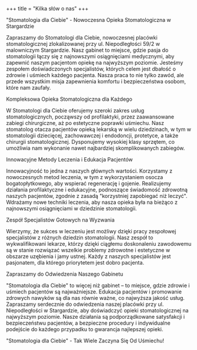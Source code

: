 +++
title = "Kilka słów o nas"
+++

"Stomatologia dla Ciebie" - Nowoczesna Opieka Stomatologiczna w Stargardzie

Zapraszamy do Stomatologi dla Ciebie, nowoczesnej placówki stomatologicznej zlokalizowanej przy ul. Niepodległości 59/2 w malowniczym Stargardzie. Nasz gabinet to miejsce, gdzie pasja do stomatologii łączy się z najnowszymi osiągnięciami medycznymi, aby zapewnić naszym pacjentom opiekę na najwyższym poziomie. Jesteśmy zespołem doświadczonych specjalistów, których celem jest dbałość o zdrowie i uśmiech każdego pacjenta. Nasza praca to nie tylko zawód, ale przede wszystkim misja zapewnienia komfortu i bezpieczeństwa osobom, które nam zaufały.

Kompleksowa Opieka Stomatologiczna dla Każdego

W Stomatologi dla Ciebie oferujemy szeroki zakres usług stomatologicznych, począwszy od profilaktyki, przez zaawansowane zabiegi chirurgiczne, aż po estetyczne poprawki uśmiechu. Nasz stomatolog otacza pacjentów opieką lekarską w wielu dziedzinach, w tym w stomatologii dziecięcej, zachowawczej i endodoncji, protetyce, a także chirurgii stomatologicznej. Dysponujemy wysokiej klasy sprzętem, co umożliwia nam wykonanie nawet najbardziej skomplikowanych zabiegów.

Innowacyjne Metody Leczenia i Edukacja Pacjentów

Innowacyjność to jedna z naszych głównych wartości. Korzystamy z nowoczesnych metod leczenia, w tym z wykorzystaniem osocza bogatopłytkowego, aby wspierać regenerację i gojenie. Realizujemy działania profilaktyczne i edukacyjne, podnoszące świadomość zdrowotną naszych pacjentów, zgodnie z zasadą "korzystniej zapobiegać niż leczyć". Wdrażamy nowe techniki leczenia, aby nasza opieka była na bieżąco z najnowszymi osiągnięciami w dziedzinie stomatologii.

Zespół Specjalistów Gotowych na Wyzwania

Wierzymy, że sukces w leczeniu jest możliwy dzięki pracy zespołowej specjalistów z różnych dziedzin stomatologii. Nasz zespół to wykwalifikowani lekarze, którzy dzięki ciągłemu doskonaleniu zawodowemu są w stanie rozwiązać wszelkie problemy zdrowotne i estetyczne w obszarze uzębienia i jamy ustnej. Każdy z naszych specjalistów jest pasjonatem, dla którego priorytetem jest dobro pacjenta.

Zapraszamy do Odwiedzenia Naszego Gabinetu

"Stomatologia dla Ciebie" to więcej niż gabinet – to miejsce, gdzie zdrowie i uśmiech pacjentów są najważniejsze. Edukacja pacjentów i promowanie zdrowych nawyków są dla nas równie ważne, co najwyższa jakość usług. Zapraszamy serdecznie do odwiedzenia naszej placówki przy ul. Niepodległości w Stargardzie, aby doświadczyć opieki stomatologicznej na najwyższym poziomie. Nasze działania są podporządkowane satysfakcji i bezpieczeństwu pacjentów, a bezpieczne procedury i indywidualne podejście do każdego przypadku to gwarancja najlepszej opieki.

"Stomatologia dla Ciebie" - Tak Wiele Zaczyna Się Od Uśmiechu!